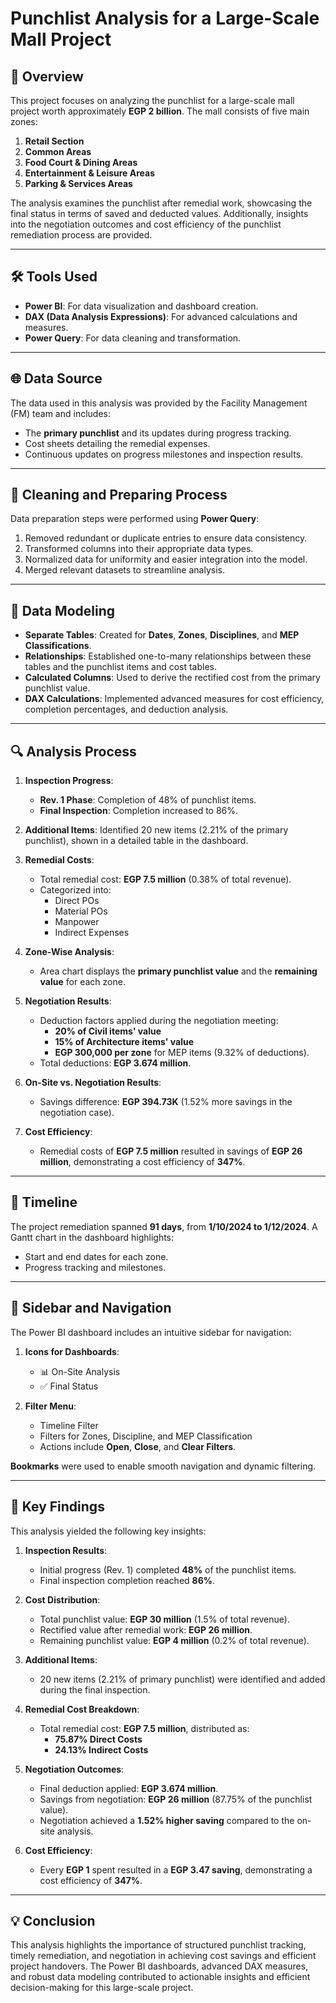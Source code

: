 # Punchlist Analysis for a Large-Scale Mall Project

## 📅 Overview 

This project focuses on analyzing the punchlist for a large-scale mall project worth approximately **EGP 2 billion**. The mall consists of five main zones:  
1. **Retail Section**  
2. **Common Areas**  
3. **Food Court & Dining Areas**  
4. **Entertainment & Leisure Areas**  
5. **Parking & Services Areas**  

The analysis examines the punchlist after remedial work, showcasing the final status in terms of saved and deducted values. Additionally, insights into the negotiation outcomes and cost efficiency of the punchlist remediation process are provided.

---

## 🛠️ Tools Used 

- **Power BI**: For data visualization and dashboard creation.  
- **DAX (Data Analysis Expressions)**: For advanced calculations and measures.  
- **Power Query**: For data cleaning and transformation.

---

## 🌐 Data Source 

The data used in this analysis was provided by the Facility Management (FM) team and includes:
- The **primary punchlist** and its updates during progress tracking.
- Cost sheets detailing the remedial expenses.
- Continuous updates on progress milestones and inspection results.

---

## 🧹  Cleaning and Preparing Process 
Data preparation steps were performed using **Power Query**:
1. Removed redundant or duplicate entries to ensure data consistency.  
2. Transformed columns into their appropriate data types.  
3. Normalized data for uniformity and easier integration into the model.  
4. Merged relevant datasets to streamline analysis.  

---

## 🔗 Data Modeling 

- **Separate Tables**: Created for **Dates**, **Zones**, **Disciplines**, and **MEP Classifications**.  
- **Relationships**: Established one-to-many relationships between these tables and the punchlist items and cost tables.  
- **Calculated Columns**: Used to derive the rectified cost from the primary punchlist value.  
- **DAX Calculations**: Implemented advanced measures for cost efficiency, completion percentages, and deduction analysis.

---

## 🔍 Analysis Process 

1. **Inspection Progress**:  
   - **Rev. 1 Phase**: Completion of 48% of punchlist items.  
   - **Final Inspection**: Completion increased to 86%.  

2. **Additional Items**: Identified 20 new items (2.21% of the primary punchlist), shown in a detailed table in the dashboard.  

3. **Remedial Costs**:  
   - Total remedial cost: **EGP 7.5 million** (0.38% of total revenue).  
   - Categorized into:
     - Direct POs  
     - Material POs  
     - Manpower  
     - Indirect Expenses  

4. **Zone-Wise Analysis**:  
   - Area chart displays the **primary punchlist value** and the **remaining value** for each zone.  

5. **Negotiation Results**:  
   - Deduction factors applied during the negotiation meeting:
     - **20% of Civil items' value**  
     - **15% of Architecture items' value**  
     - **EGP 300,000 per zone** for MEP items (9.32% of deductions).  
   - Total deductions: **EGP 3.674 million**.  

6. **On-Site vs. Negotiation Results**:  
   - Savings difference: **EGP 394.73K** (1.52% more savings in the negotiation case).  

7. **Cost Efficiency**:  
   - Remedial costs of **EGP 7.5 million** resulted in savings of **EGP 26 million**, demonstrating a cost efficiency of **347%**.

---

## 📆 Timeline 

The project remediation spanned **91 days**, from **1/10/2024 to 1/12/2024**. A Gantt chart in the dashboard highlights:
- Start and end dates for each zone.  
- Progress tracking and milestones.

---

## 📑 Sidebar and Navigation 

The Power BI dashboard includes an intuitive sidebar for navigation:  
1. **Icons for Dashboards**:  
   - 📊 On-Site Analysis  
   - ✅ Final Status  

2. **Filter Menu**:  
   - Timeline Filter  
   - Filters for Zones, Discipline, and MEP Classification  
   - Actions include **Open**, **Close**, and **Clear Filters**.  

**Bookmarks** were used to enable smooth navigation and dynamic filtering.

---

## 📌 Key Findings 

This analysis yielded the following key insights:  
1. **Inspection Results**:  
   - Initial progress (Rev. 1) completed **48%** of the punchlist items.  
   - Final inspection completion reached **86%**.  

2. **Cost Distribution**:  
   - Total punchlist value: **EGP 30 million** (1.5% of total revenue).  
   - Rectified value after remedial work: **EGP 26 million**.  
   - Remaining punchlist value: **EGP 4 million** (0.2% of total revenue).  

3. **Additional Items**:  
   - 20 new items (2.21% of primary punchlist) were identified and added during the final inspection.  

4. **Remedial Cost Breakdown**:  
   - Total remedial cost: **EGP 7.5 million**, distributed as:
     - **75.87% Direct Costs**  
     - **24.13% Indirect Costs**  

5. **Negotiation Outcomes**:  
   - Final deduction applied: **EGP 3.674 million**.  
   - Savings from negotiation: **EGP 26 million** (87.75% of the punchlist value).  
   - Negotiation achieved a **1.52% higher saving** compared to the on-site analysis.  

6. **Cost Efficiency**:  
   - Every **EGP 1** spent resulted in a **EGP 3.47 saving**, demonstrating a cost efficiency of **347%**.  

---

## 💡 Conclusion 

This analysis highlights the importance of structured punchlist tracking, timely remediation, and negotiation in achieving cost savings and efficient project handovers. The Power BI dashboards, advanced DAX measures, and robust data modeling contributed to actionable insights and efficient decision-making for this large-scale project.
